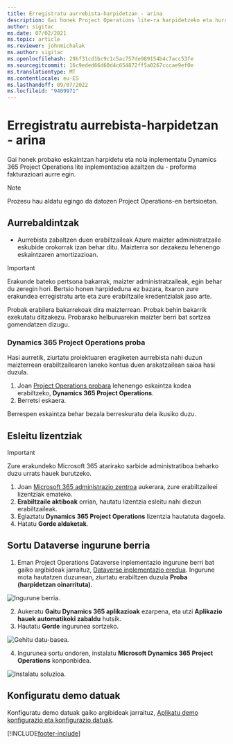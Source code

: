 ```yaml
---
title: Erregistratu aurrebista-harpidetzan - arina
description: Gai honek Project Operations lite-ra harpidetzeko eta hura inplementatzeko moduari buruzko informazioa eskaintzen du. Aurre egin fakturazio proformari.
author: sigitac
ms.date: 07/02/2021
ms.topic: article
ms.reviewer: johnmichalak
ms.author: sigitac
ms.openlocfilehash: 29bf31cd1bc9c1c5ac757de989154b4c7acc53fe
ms.sourcegitcommit: 16c9eded66d60d4c654872ff5a0267cccae9ef0e
ms.translationtype: MT
ms.contentlocale: eu-ES
ms.lasthandoff: 09/07/2022
ms.locfileid: "9409971"
---
```

# <a name="sign-up-for-a-preview-subscription---lite"></a>Erregistratu aurrebista-harpidetzan - arina 

Gai honek probako eskaintzan harpidetu eta nola inplementatu Dynamics 365 Project Operations lite inplementazioa azaltzen du - proforma fakturazioari aurre egin.

> [!NOTE]
> Prozesu hau aldatu egingo da datozen Project Operations-en bertsioetan.

## <a name="prerequisites"></a>Aurrebaldintzak
- Aurrebista zabaltzen duen erabiltzaileak Azure maizter administratzaile eskubide orokorrak izan behar ditu. Maizterra sor dezakezu lehenengo eskaintzaren amortizazioan.

> [!IMPORTANT]
> Erakunde bateko pertsona bakarrak, maizter administratzaileak, egin behar du zeregin hori. Bertsio honen harpideduna ez bazara, itxaron zure erakundea erregistratu arte eta zure erabiltzaile kredentzialak jaso arte.
> 
> Probak erabilera bakarrekoak dira maizterrean. Probak behin bakarrik exekutatu ditzakezu. Probarako helburuarekin maizter berri bat sortzea gomendatzen dizugu.

### <a name="dynamics-365-project-operations-trial"></a>Dynamics 365 Project Operations proba 

Hasi aurretik, ziurtatu proiektuaren eragiketen aurrebista nahi duzun maizterrean erabiltzailearen laneko kontua duen arakatzailean saioa hasi duzula.

1. Joan [Project Operations probara](https://aka.ms/try-po) lehenengo eskaintza kodea erabiltzeko, **Dynamics 365 Project Operations**.
2. Berretsi eskaera.

  Berrespen eskaintza behar bezala berreskuratu dela ikusiko duzu.

## <a name="assign-licenses"></a>Esleitu lizentziak

> [!IMPORTANT]
> Zure erakundeko Microsoft 365 atarirako sarbide administratiboa beharko duzu urrats hauek burutzeko.


1. Joan [Microsoft 365 administrazio zentroa](https://portal.office.com/) aukerara, zure erabiltzaileei lizentziak emateko.
2. **Erabiltzaile aktiboak** orrian, hautatu lizentzia esleitu nahi diezun erabiltzaileak.
3. Egiaztatu **Dynamics 365 Project Operations** lizentzia hautatuta dagoela. 
4. Hatatu **Gorde aldaketak**.

## <a name="create-a-new-dataverse-environment"></a>Sortu Dataverse ingurune berria

1. Eman Project Operations Dataverse inplementazio ingurune berri bat gaiko argibideak jarraituz, [Dataverse inplementazio eredua](lite-deployment.md). Ingurune mota hautatzen duzunean, ziurtatu erabiltzen duzula **Proba (harpidetzan oinarrituta)**.

  ![Ingurune berria.](./media/19CreateEnvironment.png)

2. Aukeratu **Gaitu Dynamics 365 aplikazioak** ezarpena, eta utzi **Aplikazio hauek automatikoki zabaldu** hutsik.  
3. Hautatu **Gorde** ingurunea sortzeko.

  ![Gehitu datu-basea.](./media/20CreateEnvironment1.png)

4. Ingurunea sortu ondoren, instalatu **Microsoft Dynamics 365 Project Operations** konponbidea. 

![Instalatu soluzioa.](./media/21InstallSolution.png)

## <a name="set-up-demo-data"></a>Konfiguratu demo datuak

Konfiguratu demo datuak gaiko argibideak jarraituz, [Aplikatu demo konfigurazio eta konfigurazio datuak](lite-apply-demo-setup-config-data.md).


[!INCLUDE[footer-include](../includes/footer-banner.md)]
